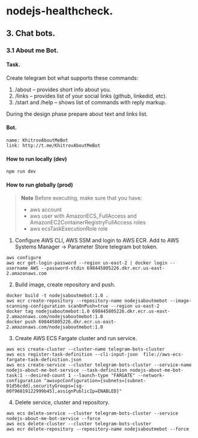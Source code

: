 # nodejs-healthcheck.

## 3. Chat bots.

### 3.1 About me Bot.

#### Task.
Create telegram bot what supports these commands:

1. /about – provides short info about you.
2. /links – provides list of your social links (github, linkedid, etc).
3. /start and /help – shows list of commands with reply markup.

During the design phase prepare about text and links list.

#### Bot.
```
name: KhitrovAboutMeBot
link: http://t.me/KhitrovAboutMeBot
```

#### How to run locally (dev)
```shell
npm run dev
```
#### How to run globally (prod)
> **Note**
> Before executing, make sure that you have:
> - aws account
> - aws user with AmazonECS_FullAccess and AmazonEC2ContainerRegistryFullAccess roles
> - aws ecsTaskExecutionRole role
1. Configure AWS CLI, AWS SSM and login to AWS ECR.
Add to AWS Systems Manager -> Parameter Store telegram bot token.
```shell
aws configure
aws ecr get-login-password --region us-east-2 | docker login --username AWS --password-stdin 698445805226.dkr.ecr.us-east-2.amazonaws.com
```
2. Build image, create repository and push.
```shell
docker build -t nodejsaboutmebot:1.0 .
aws ecr create-repository --repository-name nodejsaboutmebot --image-scanning-configuration scanOnPush=true --region us-east-2
docker tag nodejsaboutmebot:1.0 698445805226.dkr.ecr.us-east-2.amazonaws.com/nodejsaboutmebot:1.0
docker push 698445805226.dkr.ecr.us-east-2.amazonaws.com/nodejsaboutmebot:1.0
```
3. Create AWS ECS Fargate cluster and run service.
```shell
aws ecs create-cluster --cluster-name telegram-bots-cluster
aws ecs register-task-definition --cli-input-json  file://aws-ecs-fargate-task-definition.json
aws ecs create-service --cluster telegram-bots-cluster --service-name nodejs-about-me-bot-service --task-definition nodejs-about-me-bot-task:1 --desired-count 1 --launch-type "FARGATE" --network-configuration "awsvpcConfiguration={subnets=[subnet-91d56cdd],securityGroups=[sg-00f96819122999b45],assignPublicIp=ENABLED}"
```
4. Delete service, cluster and repository.
```shell
aws ecs delete-service --cluster telegram-bots-cluster --service nodejs-about-me-bot-service --force
aws ecs delete-cluster --cluster telegram-bots-cluster
aws ecr delete-repository --repository-name nodejsaboutmebot --force
```
